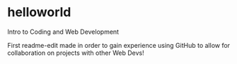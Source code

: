 # helloworld
Intro to Coding and Web Development

First readme-edit made in order to gain experience using GitHub to allow for collaboration on projects with other Web Devs!
